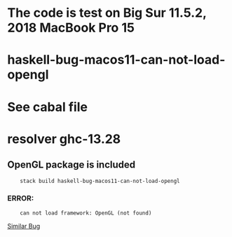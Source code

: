 # The code is test on Big Sur 11.5.2, 2018 MacBook Pro 15
# haskell-bug-macos11-can-not-load-opengl
# See cabal file

# resolver ghc-13.28
## OpenGL package is included
```
    stack build haskell-bug-macos11-can-not-load-opengl
```

### ERROR:
```
    can not load framework: OpenGL (not found)
```
[Similar Bug](https://github.com/bravit/hid-examples/issues/7)
